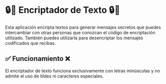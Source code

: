 # 🔒🔑 Encriptador de Texto 🔒🔑

Esta aplicación encripta textos para generar mensajes secretos que puedes intercambiar con otras personas que conozcan el código de encriptación utilizado. También puedes utilizarla para desencriptar los mensajes codificados que recibas.

## ✅ Funcionamiento ❌

El encriptador de texto funciona exclusivamente con letras minúsculas y no admite el uso de tildes ni caracteres especiales.

